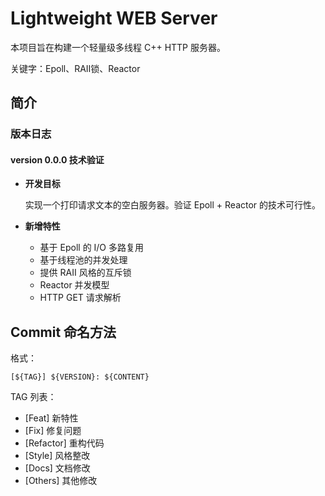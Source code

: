# Lightweight WEB Server

本项目旨在构建一个轻量级多线程 C++ HTTP 服务器。

关键字：Epoll、RAII锁、Reactor

## 简介

### 版本日志

#### version 0.0.0 技术验证 

- **开发目标**
  
    实现一个打印请求文本的空白服务器。验证 Epoll + Reactor 的技术可行性。

- **新增特性**
  - 基于 Epoll 的 I/O 多路复用
  - 基于线程池的并发处理
  - 提供 RAII 风格的互斥锁
  - Reactor 并发模型
  - HTTP GET 请求解析

## Commit 命名方法

格式：

```shell
[${TAG}] ${VERSION}: ${CONTENT} 
```

TAG 列表：

- [Feat] 新特性
- [Fix] 修复问题
- [Refactor] 重构代码
- [Style] 风格整改
- [Docs] 文档修改
- [Others] 其他修改